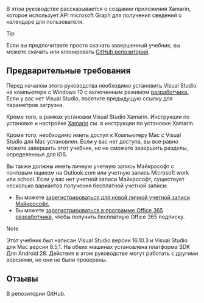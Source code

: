 <!-- markdownlint-disable MD002 MD041 -->

В этом руководстве рассказывается о создании приложения Xamarin, которое использует API microsoft Graph для получения сведений о календаре для пользователя.

> [!TIP]
> Если вы предпочитаете просто скачать завершенный учебник, вы можете скачать или клонировать [GitHub репозиторий](https://github.com/microsoftgraph/msgraph-training-xamarin).

## <a name="prerequisites"></a>Предварительные требования

Перед началом этого руководства [](https://visualstudio.microsoft.com/vs/) необходимо установить Visual Studio на компьютере с Windows 10 с включенным режимом [разработчика.](https://docs.microsoft.com/windows/uwp/get-started/enable-your-device-for-development) Если у вас нет Visual Studio, посетите предыдущую ссылку для параметров загрузки.

Кроме того, в рамках установки Visual Studio Xamarin. Инструкции по установке и настройке [Xamarin](/xamarin/cross-platform/get-started/installation) см. в инструкции по установке Xamarin.

Кроме того, необходимо иметь доступ к Компьютеру Mac с Visual Studio для Mac установлен. Если у вас нет доступа, вы все равно можете завершить этот учебник, но не сможете завершить разделы, определенные для iOS.

Вы также должны иметь личную учетную запись Майкрософт с почтовым ящиком на Outlook.com или учетную запись Microsoft work или school. Если у вас нет учетной записи Майкрософт, существует несколько вариантов получения бесплатной учетной записи:

- Вы можете [зарегистрироваться для новой личной учетной записи Майкрософт.](https://signup.live.com/signup?wa=wsignin1.0&rpsnv=12&ct=1454618383&rver=6.4.6456.0&wp=MBI_SSL_SHARED&wreply=https://mail.live.com/default.aspx&id=64855&cbcxt=mai&bk=1454618383&uiflavor=web&uaid=b213a65b4fdc484382b6622b3ecaa547&mkt=E-US&lc=1033&lic=1)
- Вы можете [зарегистрироваться в программе Office 365 разработчика,](https://developer.microsoft.com/office/dev-program) чтобы получить бесплатную Office 365 подписку.

> [!NOTE]
> Этот учебник был написан Visual Studio версии 16.10.3 и Visual Studio для Mac версии 8.5.1. На обеих машинах установлена платформа SDK Для Android 28. Действия в этом руководстве могут работать с другими версиями, но они не были проверены.

## <a name="feedback"></a>Отзывы

В репозитории [](https://github.com/microsoftgraph/msgraph-training-xamarin)GitHub.
